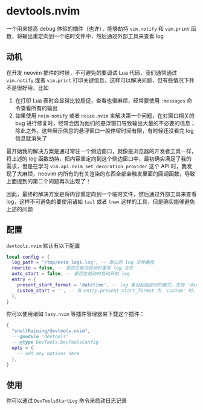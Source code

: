 # devtools.nvim

一个用来提高 debug 体验的插件（也许），能够劫持 `vim.notify` 和 `vim.print` 函数，将输出重定向到一个临时文件中，然后通过外部工具来查看 log

## 动机

在开发 neovim 插件的时候，不可避免的要调试 Lua 代码，我们通常通过 `vim.notify` 或者 `vim.print` 打印关键信息，这样可以解决问题，但有些情况下并不是很好用，比如

1. 在打印 Lua 表时会显得比较局促，查看也很麻烦，经常要使用 `:messages` 命令查看所有的输出
2. 如果使用 `nvim-notify` 或者 `noice.nvim` 来解决第一个问题，在对窗口相关的 bug 进行修复时，经常会因为他们的悬浮窗口导致输出大量的不必要的信息；除此之外，这些展示信息的悬浮窗口一般停留时间有限，有时候还没看完 log 信息就消失了

最开始我的解决方案是通过常驻一个侧边窗口，就像是浏览器的开发者工具一样，将上述的 log 函数劫持，把内容重定向到这个侧边窗口中，最初确实满足了我的需求，但是在学习 `vim.api.nvim_set_decoration_provider` 这个 API 时，我发现了大麻烦，neovim 内所有的有关渲染的东西全部会触发里面的回调函数，导致上面提到的第二个问题再次出现了！

因此，最终的解决方案是将内容重定向到一个临时文件，然后通过外部工具来查看 log，这样不可避免的要使用诸如 `tail` 或者 `lnav` 这样的工具，但是确实能够避免上述的问题

## 配置

`devtools.nvim` 默认有以下配置

```lua
local config = {
  log_path = '/tmp/nvim_logs.log', -- 默认的 log 文件路径
  rewrite = false, -- 是否在每次启动时重写 log 文件
  auto_start = false, -- 是否在启动时自动开始 log
  entry = {
    present_start_format = 'datetime', -- log 条目起始部分的格式，支持 'datetime'，'timestamp' 和 'custom'
    custom_start = '', -- 当 entry.present_start_format 为 'custom' 时，使用这个字段来自定义起始部分
  },
}
```

你可以使用诸如 `lazy.nvim` 等插件管理器来下载这个插件：

```lua
{
  "shellRaining/devtools.nvim",
  ---@module 'devtools'
  ---@type DevTools.DevToolsConfig
  opts = {
    -- add any options here
  },
}
```

## 使用

你可以通过 `DevToolsStartLog` 命令来启动日志记录
